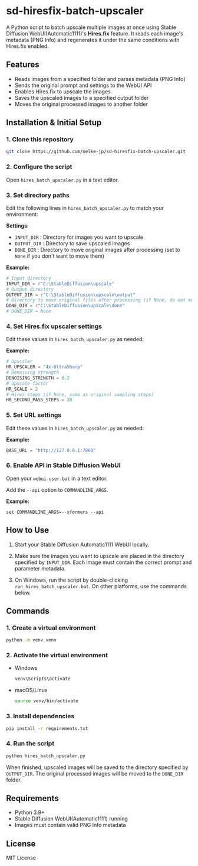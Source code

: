# sd-hiresfix-batch-upscaler

A Python script to batch upscale multiple images at once using Stable Diffusion WebUI(Automatic1111)'s **Hires.fix** feature.
It reads each image's metadata (PNG Info) and regenerates it under the same conditions with Hires.fix enabled.


## Features

- Reads images from a specified folder and parses metadata (PNG Info)
- Sends the original prompt and settings to the WebUI API
- Enables Hires.fix to upscale the images
- Saves the upscaled images to a specified output folder
- Moves the original processed images to another folder


## Installation & Initial Setup

### 1. Clone this repository

```bash
git clone https://github.com/nelke-jp/sd-hiresfix-batch-upscaler.git
````


### 2. Configure the script

Open `hires_batch_upscaler.py` in a text editor.


### 3. Set directory paths

Edit the following lines in `hires_batch_upscaler.py` to match your environment:

**Settings:**

* `INPUT_DIR` : Directory for images you want to upscale
* `OUTPUT_DIR` : Directory to save upscaled images
* `DONE_DIR` : Directory to move original images after processing (set to `None` if you don't want to move them)

**Example:**

```python
# Input directory
INPUT_DIR = r"C:\StableDiffusion\upscale"
# Output directory
OUTPUT_DIR = r"C:\StableDiffusion\upscale\output"
# Directory to move original files after processing (if None, do not move)
DONE_DIR = r"C:\StableDiffusion\upscale\done"
# DONE_DIR = None
```


### 4. Set Hires.fix upscaler settings

Edit these values in `hires_batch_upscaler.py` as needed:

**Example:**

```python
# Upscaler
HR_UPSCALER = "4x-UltraSharp"
# Denoising strength
DENOISING_STRENGTH = 0.2
# Upscale factor
HR_SCALE = 2
# Hires steps (if None, same as original sampling steps)
HR_SECOND_PASS_STEPS = 20
```


### 5. Set URL settings

Edit these values in `hires_batch_upscaler.py` as needed:

**Example:**

```python
BASE_URL = "http://127.0.0.1:7860"
```


### 6. Enable API in Stable Diffusion WebUI

Open your `webui-user.bat` in a text editor.

Add the `--api` option to `COMMANDLINE_ARGS`.

**Example:**

```
set COMMANDLINE_ARGS=--xformers --api
```


## How to Use

1. Start your Stable Diffusion Automatic1111 WebUI locally.

2. Make sure the images you want to upscale are placed in the directory specified by `INPUT_DIR`.
   Each image must contain the correct prompt and parameter metadata.

3. On Windows, run the script by double-clicking `run_hires_batch_upscaler.bat`.
   On other platforms, use the commands below.


## Commands


### 1. Create a virtual environment

```bash
python -m venv venv
```


### 2. Activate the virtual environment

* Windows

  ```bash
  venv\Scripts\activate
  ```

* macOS/Linux

  ```bash
  source venv/bin/activate
  ```


### 3. Install dependencies

```bash
pip install -r requirements.txt
```


### 4. Run the script

```bash
python hires_batch_upscaler.py
```

When finished, upscaled images will be saved to the directory specified by `OUTPUT_DIR`.
The original processed images will be moved to the `DONE_DIR` folder.


## Requirements

* Python 3.9+
* Stable Diffusion WebUI(Automatic1111) running
* Images must contain valid PNG Info metadata


## License

MIT License

